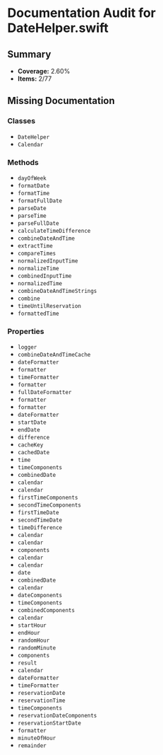 # Documentation Audit for DateHelper.swift

## Summary

- **Coverage:** 2.60%
- **Items:** 2/77

## Missing Documentation

### Classes
- `DateHelper`
- `Calendar`

### Methods
- `dayOfWeek`
- `formatDate`
- `formatTime`
- `formatFullDate`
- `parseDate`
- `parseTime`
- `parseFullDate`
- `calculateTimeDifference`
- `combineDateAndTime`
- `extractTime`
- `compareTimes`
- `normalizedInputTime`
- `normalizeTime`
- `combinedInputTime`
- `normalizedTime`
- `combineDateAndTimeStrings`
- `combine`
- `timeUntilReservation`
- `formattedTime`

### Properties
- `logger`
- `combineDateAndTimeCache`
- `dateFormatter`
- `formatter`
- `timeFormatter`
- `formatter`
- `fullDateFormatter`
- `formatter`
- `formatter`
- `dateFormatter`
- `startDate`
- `endDate`
- `difference`
- `cacheKey`
- `cachedDate`
- `time`
- `timeComponents`
- `combinedDate`
- `calendar`
- `calendar`
- `firstTimeComponents`
- `secondTimeComponents`
- `firstTimeDate`
- `secondTimeDate`
- `timeDifference`
- `calendar`
- `calendar`
- `components`
- `calendar`
- `calendar`
- `date`
- `combinedDate`
- `calendar`
- `dateComponents`
- `timeComponents`
- `combinedComponents`
- `calendar`
- `startHour`
- `endHour`
- `randomHour`
- `randomMinute`
- `components`
- `result`
- `calendar`
- `dateFormatter`
- `timeFormatter`
- `reservationDate`
- `reservationTime`
- `timeComponents`
- `reservationDateComponents`
- `reservationStartDate`
- `formatter`
- `minuteOfHour`
- `remainder`
